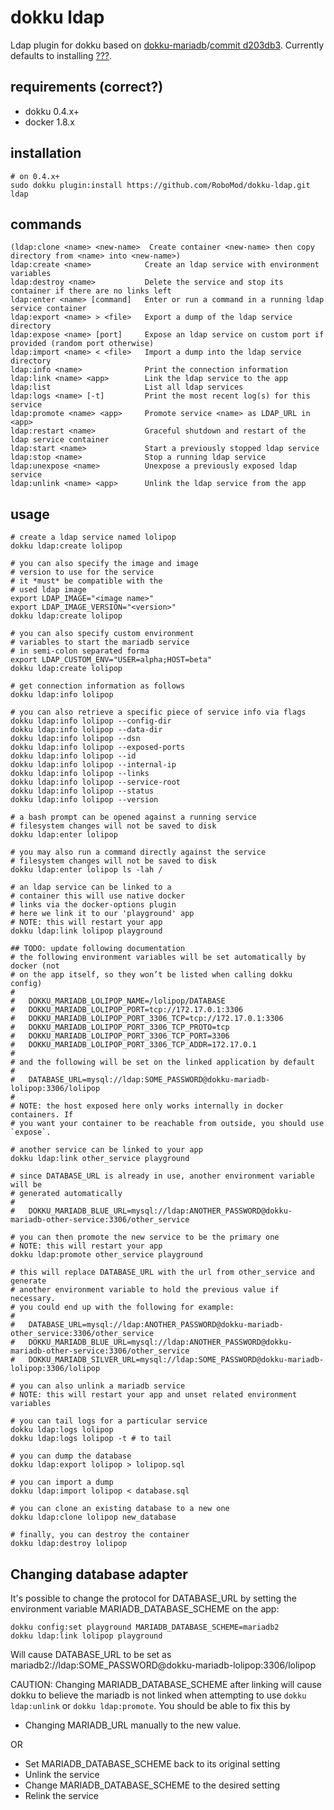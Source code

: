 # dokku ldap

Ldap plugin for dokku based on
[dokku-mariadb](https://github.com/dokku/dokku-mariadb)/[commit
d203db3](https://github.com/dokku/dokku-mariadb/commit/d203bd3c0ee759c7b6e64bef26eee4555787da5f). Currently defaults to installing
[???](https://hub.docker.com/).

## requirements (correct?)

- dokku 0.4.x+
- docker 1.8.x

## installation

```shell
# on 0.4.x+
sudo dokku plugin:install https://github.com/RoboMod/dokku-ldap.git ldap
```

## commands

```
(ldap:clone <name> <new-name>  Create container <new-name> then copy directory from <name> into <new-name>)
ldap:create <name>            Create an ldap service with environment variables
ldap:destroy <name>           Delete the service and stop its container if there are no links left
ldap:enter <name> [command]   Enter or run a command in a running ldap service container
ldap:export <name> > <file>   Export a dump of the ldap service directory
ldap:expose <name> [port]     Expose an ldap service on custom port if provided (random port otherwise)
ldap:import <name> < <file>   Import a dump into the ldap service directory
ldap:info <name>              Print the connection information
ldap:link <name> <app>        Link the ldap service to the app
ldap:list                     List all ldap services
ldap:logs <name> [-t]         Print the most recent log(s) for this service
ldap:promote <name> <app>     Promote service <name> as LDAP_URL in <app>
ldap:restart <name>           Graceful shutdown and restart of the ldap service container
ldap:start <name>             Start a previously stopped ldap service
ldap:stop <name>              Stop a running ldap service
ldap:unexpose <name>          Unexpose a previously exposed ldap service
ldap:unlink <name> <app>      Unlink the ldap service from the app
```

## usage

```shell
# create a ldap service named lolipop
dokku ldap:create lolipop

# you can also specify the image and image
# version to use for the service
# it *must* be compatible with the
# used ldap image
export LDAP_IMAGE="<image name>"
export LDAP_IMAGE_VERSION="<version>"
dokku ldap:create lolipop

# you can also specify custom environment
# variables to start the mariadb service
# in semi-colon separated forma
export LDAP_CUSTOM_ENV="USER=alpha;HOST=beta"
dokku ldap:create lolipop

# get connection information as follows
dokku ldap:info lolipop

# you can also retrieve a specific piece of service info via flags
dokku ldap:info lolipop --config-dir
dokku ldap:info lolipop --data-dir
dokku ldap:info lolipop --dsn
dokku ldap:info lolipop --exposed-ports
dokku ldap:info lolipop --id
dokku ldap:info lolipop --internal-ip
dokku ldap:info lolipop --links
dokku ldap:info lolipop --service-root
dokku ldap:info lolipop --status
dokku ldap:info lolipop --version

# a bash prompt can be opened against a running service
# filesystem changes will not be saved to disk
dokku ldap:enter lolipop

# you may also run a command directly against the service
# filesystem changes will not be saved to disk
dokku ldap:enter lolipop ls -lah /

# an ldap service can be linked to a
# container this will use native docker
# links via the docker-options plugin
# here we link it to our 'playground' app
# NOTE: this will restart your app
dokku ldap:link lolipop playground

## TODO: update following documentation
# the following environment variables will be set automatically by docker (not
# on the app itself, so they won’t be listed when calling dokku config)
#
#   DOKKU_MARIADB_LOLIPOP_NAME=/lolipop/DATABASE
#   DOKKU_MARIADB_LOLIPOP_PORT=tcp://172.17.0.1:3306
#   DOKKU_MARIADB_LOLIPOP_PORT_3306_TCP=tcp://172.17.0.1:3306
#   DOKKU_MARIADB_LOLIPOP_PORT_3306_TCP_PROTO=tcp
#   DOKKU_MARIADB_LOLIPOP_PORT_3306_TCP_PORT=3306
#   DOKKU_MARIADB_LOLIPOP_PORT_3306_TCP_ADDR=172.17.0.1
#
# and the following will be set on the linked application by default
#
#   DATABASE_URL=mysql://ldap:SOME_PASSWORD@dokku-mariadb-lolipop:3306/lolipop
#
# NOTE: the host exposed here only works internally in docker containers. If
# you want your container to be reachable from outside, you should use `expose`.

# another service can be linked to your app
dokku ldap:link other_service playground

# since DATABASE_URL is already in use, another environment variable will be
# generated automatically
#
#   DOKKU_MARIADB_BLUE_URL=mysql://ldap:ANOTHER_PASSWORD@dokku-mariadb-other-service:3306/other_service

# you can then promote the new service to be the primary one
# NOTE: this will restart your app
dokku ldap:promote other_service playground

# this will replace DATABASE_URL with the url from other_service and generate
# another environment variable to hold the previous value if necessary.
# you could end up with the following for example:
#
#   DATABASE_URL=mysql://ldap:ANOTHER_PASSWORD@dokku-mariadb-other_service:3306/other_service
#   DOKKU_MARIADB_BLUE_URL=mysql://ldap:ANOTHER_PASSWORD@dokku-mariadb-other-service:3306/other_service
#   DOKKU_MARIADB_SILVER_URL=mysql://ldap:SOME_PASSWORD@dokku-mariadb-lolipop:3306/lolipop

# you can also unlink a mariadb service
# NOTE: this will restart your app and unset related environment variables

# you can tail logs for a particular service
dokku ldap:logs lolipop
dokku ldap:logs lolipop -t # to tail

# you can dump the database
dokku ldap:export lolipop > lolipop.sql

# you can import a dump
dokku ldap:import lolipop < database.sql

# you can clone an existing database to a new one
dokku ldap:clone lolipop new_database

# finally, you can destroy the container
dokku ldap:destroy lolipop
```

## Changing database adapter

It's possible to change the protocol for DATABASE_URL by setting
the environment variable MARIADB_DATABASE_SCHEME on the app:

```
dokku config:set playground MARIADB_DATABASE_SCHEME=mariadb2
dokku ldap:link lolipop playground
```

Will cause DATABASE_URL to be set as
mariadb2://ldap:SOME_PASSWORD@dokku-mariadb-lolipop:3306/lolipop

CAUTION: Changing MARIADB_DATABASE_SCHEME after linking will cause dokku to
believe the mariadb is not linked when attempting to use `dokku ldap:unlink`
or `dokku ldap:promote`.
You should be able to fix this by

- Changing MARIADB_URL manually to the new value.

OR

- Set MARIADB_DATABASE_SCHEME back to its original setting
- Unlink the service
- Change MARIADB_DATABASE_SCHEME to the desired setting
- Relink the service
